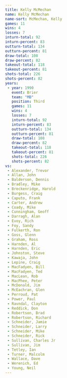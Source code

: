 ```yaml
---
title: Kelly McMechan
name: Kelly McMechan
name-sort: McMechan, Kelly
games: 11
wins: 4
losses: 7
inturn-total: 92
inturn-percent: 83
outturn-total: 134
outturn-percent: 81
draw-total: 108
draw-percent: 82
takeout-total: 118
takeout-percent: 81
shots-total: 226
shots-percent: 82
years:
 - year: 1990
   event: Brier
   team: "MB"
   position: Third
   games: 11
   wins: 4
   losses: 7
   inturn-total: 92
   inturn-percent: 83
   outturn-total: 134
   outturn-percent: 81
   draw-total: 108
   draw-percent: 82
   takeout-total: 118
   takeout-percent: 81
   shots-total: 226
   shots-percent: 82
vs:
 - Alexander, Trevor
 - Allan, John
 - Balderson, Dennis
 - Bradley, Mike
 - Breckenridge, Harold
 - Burgess, Craig
 - Caputo, Frank
 - Carter, Andrew
 - Coady, Mike
 - Cunningham, Geoff
 - Darragh, Alan
 - Evoy, Rich
 - Foy, Sandy
 - Fulkerth, Ron
 - Goss, Glenn
 - Graham, Ross
 - Harnden, Al
 - Harnden, Eric
 - Johnston, Steve
 - Kawaja, John
 - Lepine, Craig
 - MacFadyen, Bill
 - MacFadyen, Ted
 - MacLean, Rob
 - MacPhee, Peter
 - McDonald, Jim
 - McEachran, Glen
 - Perroud, Pat
 - Power, Paul
 - Ravndal, Clayton
 - Reddick, Don
 - Robertson, Brad
 - Robertson, Richard
 - Schneider, Jamie
 - Schneider, Larry
 - Schneider, Mike
 - Schneider, Rick
 - Sullivan, Charles Jr
 - Sullivan, Jim
 - Tetley, Ian
 - Turner, Malcolm
 - Wallace, Dave
 - Werenich, Ed
 - Young, Neil
---
```

